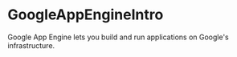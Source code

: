 # GoogleAppEngineIntro

Google App Engine lets you build and run applications on Google's infrastructure.
